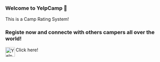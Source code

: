 ### Welcome to YelpCamp 👋

This is a Camp Rating System!


### Registe now and connecte with others campers all over the world!

Click here! [<img align="left" alt="YelpCamp" width="30px" src="https://www.pngkey.com/png/detail/17-176578_png-file-svg-browser-icon-png.png" />][website]


[website]: https://aqueous-reef-41580.herokuapp.com/
